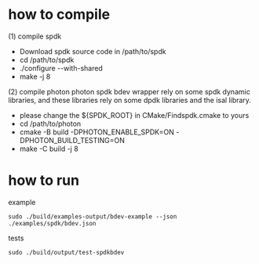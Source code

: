 # how to compile
(1) compile spdk
- Download spdk source code in /path/to/spdk
- cd /path/to/spdk
- ./configure --with-shared
- make -j 8

(2) compile photon
photon spdk bdev wrapper rely on some spdk dynamic libraries, and these libraries rely on some dpdk libraries and the isal library.
- please change the ${SPDK_ROOT} in CMake/Findspdk.cmake to yours
- cd /path/to/photon
- cmake -B build -DPHOTON_ENABLE_SPDK=ON -DPHOTON_BUILD_TESTING=ON
- make -C build -j 8

# how to run
example
``` shell
sudo ./build/examples-output/bdev-example --json ./examples/spdk/bdev.json
```
tests
``` shell
sudo ./build/output/test-spdkbdev
```